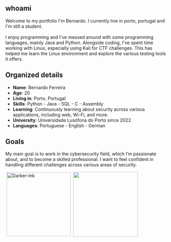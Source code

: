 ## whoami
Welcome to my portfolio I'm Bernardo. I currently live in porto, portugal and I'm still a student. <br><br>
I enjoy programming and I've messed around with some programming languages, mainly Java and Python. Alongside coding, I've spent time working with Linux, especially using Kali for CTF challenges. This has helped me learn the Linux environment and explore the various testing tools it offers.

## Organized details
* **Name**: Bernardo Ferreira
* **Age**: 20
* **Living in**: Porto, Portugal
* **Skills**: Python - Java - SQL - C - Assembly 
* **Learning**: Continuously learning about security across various applications, including web, Wi-Fi, and more.
* **University**: Universidade Lusófona do Porto since 2022
* **Languages**: Portuguese - English - German

## Goals
My main goal is to work in the cybersecurity field, which I’m passionate about, and to become a skilled professional. I want to feel confident in handling different challenges across various areas of security.

<div>
&nbsp;<img align="center" src="https://github-readme-stats.vercel.app/api?username=bernardoferreiradev&show_icons=true&bg_color=30,e96443,904e95&title_color=fff&text_color=fff&count_private=true" alt="Darker-Ink" height="200"/>
&nbsp;<img align="center" src="https://github-readme-stats.vercel.app/api/top-langs/?username=bernardoferreiradev&langs_count=8&bg_color=30,e96443,904e95&title_color=fff&text_color=fff&layout=compact&count_private=true" height="202"/>
</div>
